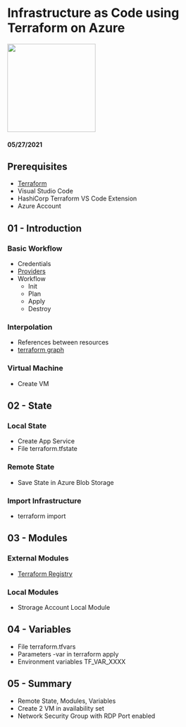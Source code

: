 # Infrastructure as Code using Terraform on Azure

<img src="https://secure.meetupstatic.com/photos/event/6/3/4/3/600_453385411.jpeg" width="200">

#### 05/27/2021

## Prerequisites

- [Terraform](http://terraform.io)
- Visual Studio Code
- HashiCorp Terraform VS Code Extension
- Azure Account


## 01 - Introduction

### Basic Workflow

- Credentials
- [Providers](https://registry.terraform.io)
- Workflow
    - Init
    - Plan
    - Apply
    - Destroy

### Interpolation

- References between resources
- [terraform graph](http://webgraphviz.com)

### Virtual Machine

- Create VM

## 02 - State

### Local State

- Create App Service
- File terraform.tfstate

### Remote State

- Save State in Azure Blob Storage

### Import Infrastructure

- terraform import

## 03 - Modules

### External Modules

- [Terraform Registry](https://registry.terraform.io)

### Local Modules

- Strorage Account Local Module


## 04 - Variables

- File terraform.tfvars
- Parameters -var in terraform apply 
- Environment variables TF_VAR_XXXX

## 05 - Summary

- Remote State, Modules, Variables
- Create 2 VM in availability set
- Network Security Group with RDP Port enabled